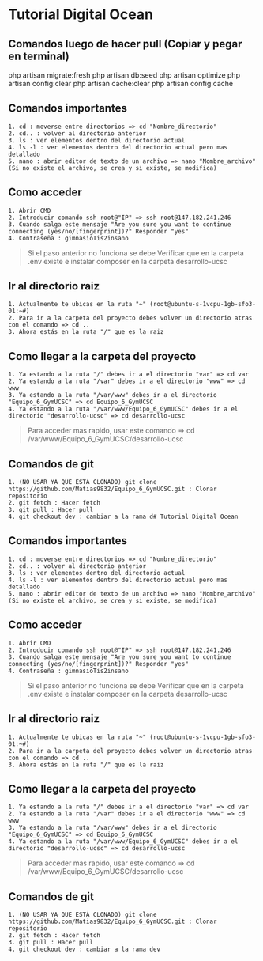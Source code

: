 # Tutorial Digital Ocean

## Comandos luego de hacer pull (Copiar y pegar en terminal)

php artisan migrate:fresh
php artisan db:seed
php artisan optimize 
php artisan config:clear
php artisan cache:clear
php artisan config:cache


## Comandos importantes
    1. cd : moverse entre directorios => cd "Nombre_directorio"
    2. cd.. : volver al directorio anterior
    3. ls : ver elementos dentro del directorio actual
    4. ls -l : ver elementos dentro del directorio actual pero mas detallado
    5. nano : abrir editor de texto de un archivo => nano "Nombre_archivo" (Si no existe el archivo, se crea y si existe, se modifica)

## Como acceder
    1. Abrir CMD
    2. Introducir comando ssh root@"IP" => ssh root@147.182.241.246 
    3. Cuando salga este mensaje "Are you sure you want to continue connecting (yes/no/[fingerprint])?" Responder "yes"
    4. Contraseña : gimnasioTis2insano

> Si el paso anterior no funciona se debe Verificar que en la carpeta .env existe e instalar composer en la carpeta desarrollo-ucsc

## Ir al directorio raiz  
    1. Actualmente te ubicas en la ruta "~" (root@ubuntu-s-1vcpu-1gb-sfo3-01:~#)
    2. Para ir a la carpeta del proyecto debes volver un directorio atras con el comando => cd ..
    3. Ahora estás en la ruta "/" que es la raiz

## Como llegar a la carpeta del proyecto
    1. Ya estando a la ruta "/" debes ir a el directorio "var" => cd var 
    2. Ya estando a la ruta "/var" debes ir a el directorio "www" => cd www
    3. Ya estando a la ruta "/var/www" debes ir a el directorio "Equipo_6_GymUCSC" => cd Equipo_6_GymUCSC
    4. Ya estando a la ruta "/var/www/Equipo_6_GymUCSC" debes ir a el directorio "desarrollo-ucsc" => cd desarrollo-ucsc

>Para acceder mas rapido, usar este comando => cd /var/www/Equipo_6_GymUCSC/desarrollo-ucsc

## Comandos de git
    1. (NO USAR YA QUE ESTÁ CLONADO) git clone https://github.com/Matias9832/Equipo_6_GymUCSC.git : Clonar repositorio 
    2. git fetch : Hacer fetch  
    3. git pull : Hacer pull
    4. git checkout dev : cambiar a la rama d# Tutorial Digital Ocean
 
## Comandos importantes
    1. cd : moverse entre directorios => cd "Nombre_directorio"
    2. cd.. : volver al directorio anterior
    3. ls : ver elementos dentro del directorio actual
    4. ls -l : ver elementos dentro del directorio actual pero mas detallado
    5. nano : abrir editor de texto de un archivo => nano "Nombre_archivo" (Si no existe el archivo, se crea y si existe, se modifica)

## Como acceder
    1. Abrir CMD
    2. Introducir comando ssh root@"IP" => ssh root@147.182.241.246 
    3. Cuando salga este mensaje "Are you sure you want to continue connecting (yes/no/[fingerprint])?" Responder "yes"
    4. Contraseña : gimnasioTis2insano

> Si el paso anterior no funciona se debe Verificar que en la carpeta .env existe e instalar composer en la carpeta desarrollo-ucsc

## Ir al directorio raiz  
    1. Actualmente te ubicas en la ruta "~" (root@ubuntu-s-1vcpu-1gb-sfo3-01:~#)
    2. Para ir a la carpeta del proyecto debes volver un directorio atras con el comando => cd ..
    3. Ahora estás en la ruta "/" que es la raiz

## Como llegar a la carpeta del proyecto
    1. Ya estando a la ruta "/" debes ir a el directorio "var" => cd var 
    2. Ya estando a la ruta "/var" debes ir a el directorio "www" => cd www
    3. Ya estando a la ruta "/var/www" debes ir a el directorio "Equipo_6_GymUCSC" => cd Equipo_6_GymUCSC
    4. Ya estando a la ruta "/var/www/Equipo_6_GymUCSC" debes ir a el directorio "desarrollo-ucsc" => cd desarrollo-ucsc

>Para acceder mas rapido, usar este comando => cd /var/www/Equipo_6_GymUCSC/desarrollo-ucsc

## Comandos de git
    1. (NO USAR YA QUE ESTÁ CLONADO) git clone https://github.com/Matias9832/Equipo_6_GymUCSC.git : Clonar repositorio 
    2. git fetch : Hacer fetch  
    3. git pull : Hacer pull
    4. git checkout dev : cambiar a la rama dev

